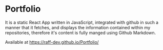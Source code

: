[tags]: <> (JavaScript, React, Sass, Bootstrap, Markdown, GitHub)
# Portfolio
It is a static React App written in JavaScript, integrated with github in such a manner that it fetches, and displays the information contained within my repositories, therefore it's content is fully manged using Github Markdown.

Available at https://raff-dev.github.io/Portfolio/

